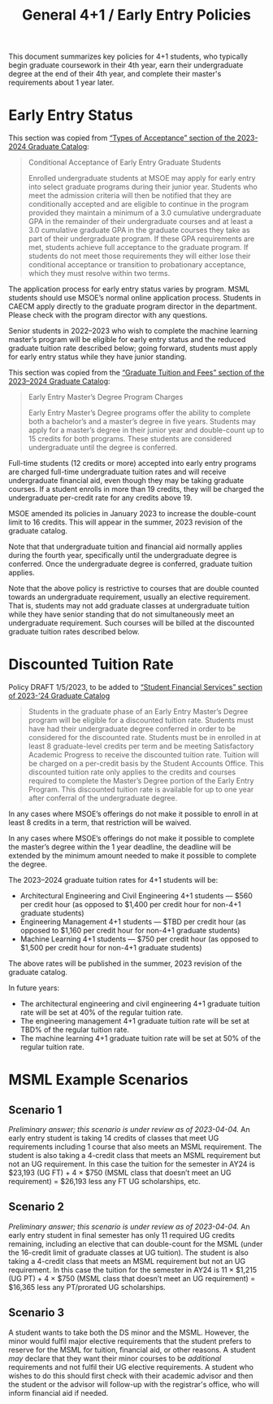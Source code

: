 ﻿---
title: "General 4+1 / Early Entry Policies"
---

This document summarizes key policies for 4+1 students, who typically begin graduate coursework in their 4th year, earn their undergraduate degree at the end of their 4th year, and complete their master's requirements about 1 year later.

# Early Entry Status

This section was copied from [“Types of Acceptance” section of the 2023-2024 Graduate Catalog](https://catalog.msoe.edu/content.php?catoid=30&navoid=891#Types_of_Acceptance):

> Conditional Acceptance of Early Entry Graduate Students
>
> Enrolled undergraduate students at MSOE may apply for early entry into select graduate programs during their junior year. Students who meet the admission criteria will then be notified that they are conditionally accepted and are eligible to continue in the program provided they maintain a minimum of a 3.0 cumulative undergraduate GPA in the remainder of their undergraduate courses and at least a 3.0 cumulative graduate GPA in the graduate courses they take as part of their undergraduate program. If these GPA requirements are met, students achieve full acceptance to the graduate program. If students do not meet those requirements they will either lose their conditional acceptance or transition to probationary acceptance, which they must resolve within two terms.

The application process for early entry status varies by program. MSML students should use MSOE’s normal online application process. Students in CAECM apply directly to the graduate program director in the department. Please check with the program director with any questions.

Senior students in 2022–2023 who wish to complete the machine learning master’s program will be eligible for early entry status and the reduced graduate tuition rate described below; going forward, students must apply for early entry status while they have junior standing.

This section was copied from the [“Graduate Tuition and Fees” section of the 2023–2024 Graduate Catalog](https://catalog.msoe.edu/content.php?catoid=30&navoid=898#tuitionfees):
> Early Entry Master’s Degree Program Charges
>
> Early Entry Master’s Degree programs offer the ability to complete both a bachelor’s and a master’s degree in five years. Students may apply for a master’s degree in their junior year and double-count up to 15 credits for both programs. These students are considered undergraduate until the degree is conferred.

Full-time students (12 credits or more) accepted into early entry programs are charged full-time undergraduate tuition rates and will receive undergraduate financial aid, even   though they may be taking graduate courses. If a student enrolls in more than 19 credits, they will be charged the undergraduate per-credit rate for any credits above 19.

MSOE amended its policies in January 2023 to increase the double-count limit to 16 credits. This will appear in the summer, 2023 revision of the graduate catalog.

Note that that undergraduate tuition and financial aid normally applies during the fourth year, specifically until the undergraduate degree is conferred. Once the undergraduate degree is conferred, graduate tuition applies.

Note that the above policy is restrictive to courses that are double counted towards an undergraduate requirement, usually an elective requirement. That is, students may not add graduate classes at undergraduate tuition while they have senior standing that do not simultaneously meet an undergraduate requirement. Such courses will be billed at the discounted graduate tuition rates  described below.

# Discounted Tuition Rate

Policy DRAFT 1/5/2023, to be added to [“Student Financial Services” section of 2023-’24 Graduate Catalog](https://catalog.msoe.edu/content.php?catoid=30&navoid=898)

> Students in the graduate phase of an Early Entry Master’s Degree program will be eligible for a discounted tuition rate. Students must have had their undergraduate degree conferred    in order to be considered for the discounted rate. Students must be in enrolled in at least 8 graduate-level credits per term and be meeting Satisfactory Academic Progress to receive the discounted tuition rate. Tuition will be charged on a per-credit basis by the Student Accounts Office. This discounted tuition rate only applies to the credits and courses required to complete the Master’s Degree portion of the Early Entry Program. This discounted tuition rate is available for up to one year after conferral of the undergraduate degree.

In any cases where MSOE’s offerings do not make it possible to enroll in at least 8 credits in a term, that restriction will be waived.

In any cases where MSOE’s offerings do not make it possible to complete the master’s degree within the 1 year deadline, the deadline will be extended by the minimum amount needed to make it possible to complete the degree.

The 2023–2024 graduate tuition rates for 4+1 students will be:
* Architectural Engineering and Civil Engineering 4+1 students — $560 per credit hour (as opposed to $1,400 per credit hour for non-4+1 graduate students)
* Engineering Management 4+1 students — $TBD per credit hour (as opposed to $1,160 per credit hour for non-4+1 graduate students)
* Machine Learning 4+1 students — $750 per credit hour (as opposed to $1,500 per credit hour for non-4+1 graduate students)

The above rates will be published in the summer, 2023 revision of the graduate catalog.

In future years:
* The architectural engineering and civil engineering 4+1 graduate tuition rate will be set at 40% of the regular tuition rate.
* The engineering management 4+1 graduate tuition rate will be set at TBD% of the regular tuition rate.
* The machine learning 4+1 graduate tuition rate will be set at 50% of the regular tuition rate.

# MSML Example Scenarios

## Scenario 1

*Preliminary answer; this scenario is under review as of 2023-04-04.* An early entry student is taking 14 credits of classes that meet UG requirements including 1 course that also meets an MSML requirement. The student is also taking a 4-credit class that meets an MSML requirement but not an UG requirement. In this case the tuition for the semester in AY24 is $23,193 (UG FT) + 4 × $750 (MSML class that doesn’t meet an UG requirement) = $26,193 less any FT UG scholarships, etc.

## Scenario 2

*Preliminary answer; this scenario is under review as of 2023-04-04.* An early entry student in final semester has only 11 required UG credits remaining, including an elective that can double-count for the MSML (under the 16-credit limit of graduate classes at UG tuition). The student is also taking a 4-credit class that meets an MSML requirement but not an UG requirement. In this case the tuition for the semester in AY24 is 11 × $1,215 (UG PT) + 4 × $750 (MSML class that doesn’t meet an UG requirement) = $16,365 less any PT/prorated UG scholarships.

## Scenario 3

A student wants to take both the DS minor and the MSML. However, the minor would fulfil major elective requirements that the student prefers to reserve for the MSML for tuition, financial aid, or other reasons. A student *may* declare that they want their minor courses to be *additional* requirements and not fulfil their UG elective requirements. A student who wishes to do this should first check with their academic advisor and then the student or the advisor will follow-up with the registrar's office, who will inform financial aid if needed.
